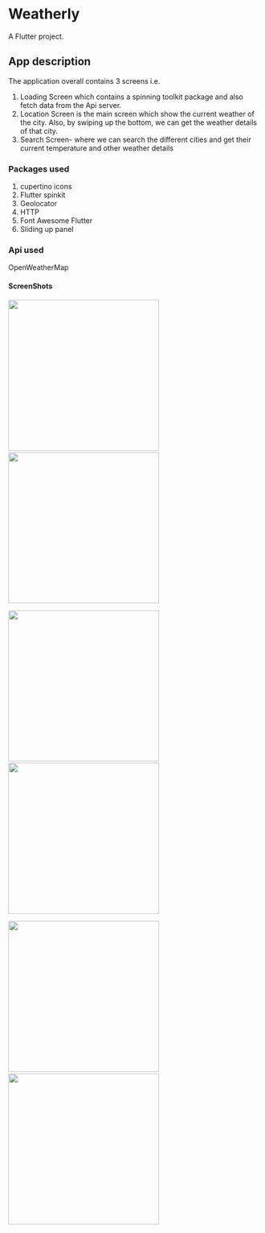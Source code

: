 # Weatherly

A Flutter project.

## App description

The application overall contains 3 screens i.e. 

1. Loading Screen which contains a spinning toolkit package and also fetch data from the Api server.
2. Location Screen is the main screen which show the current weather of the city. Also, by swiping up the bottom, we can get the weather details of that city.
3. Search Screen- where we can search the different cities and get their current temperature and other weather details

### Packages used

1. cupertino icons
2. Flutter spinkit
3. Geolocator
4. HTTP
5. Font Awesome Flutter
6. Sliding up panel

### Api used
OpenWeatherMap

#### ScreenShots

<img src="https://user-images.githubusercontent.com/78982011/229311194-65133a09-d16c-4061-8877-ea23d182e660.jpg" width= "300">&nbsp;&nbsp;&nbsp;&nbsp;&nbsp;&nbsp;&nbsp;&nbsp; <img src ="https://user-images.githubusercontent.com/78982011/229311213-b48199c0-1437-43e5-883f-70a96d25d15d.jpg" width = "300">

<img src = "https://user-images.githubusercontent.com/78982011/229311219-34d158d4-033a-4c09-8009-6f42542614b3.jpg" width = "300"> &nbsp;&nbsp;&nbsp;&nbsp;&nbsp;&nbsp;&nbsp;&nbsp; <img src = "https://user-images.githubusercontent.com/78982011/229311229-bdabea43-4b51-4366-9c62-4fe1880d0911.jpg" width = "300">

<img src = "https://user-images.githubusercontent.com/78982011/229311237-bee9cf52-a956-4e06-9557-87542e071c76.jpg" width = "300">&nbsp;&nbsp;&nbsp;&nbsp;&nbsp;&nbsp;&nbsp;&nbsp; <img src = "https://user-images.githubusercontent.com/78982011/229311249-786dd582-c252-4e9e-9813-a82e0070fbd2.jpg" width = "300">
